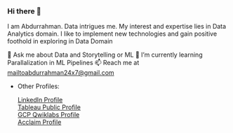 ### Hi there 👋

<!--
**abdurrahmanKhan/abdurrahmanKhan** is a ✨ _special_ ✨ repository because its `README.md` (this file) appears on your GitHub profile.

Here are some ideas to get you started:

- 
- 🌱 I’m currently learning ...
- 
- 🤔 I’m looking for help with ...
- 💬 Ask me about ...
- 📫 How to reach me: ...
- 😄 Pronouns: ...
 ⚡ Fun fact: ...
--> 
I am Abdurrahman. Data intrigues me. My interest and expertise lies in Data Analytics domain.
I like to implement new technologies and gain positive foothold in exploring in Data Domain 

💬 Ask me about Data and Storytelling or ML
🌱 I’m currently learning Parallalization in  ML Pipelines
📫 Reach me at mailtoabdurrahman24x7@gmail.com 

* Other Profiles: 

     [LinkedIn Profile](https://www.linkedin.com/in/abdurrahman-163a63127)   
     [Tableau Public Profile](https://public.tableau.com/profile/abdurrahman8234)   
     [GCP Qwiklabs Profile](https://google.qwiklabs.com/public_profiles/d5171de0-5923-43eb-aa06-3fedbf869b93)     
     [Acclaim Profile](https://www.youracclaim.com/users/abdurrahman-khan/badges)

  
